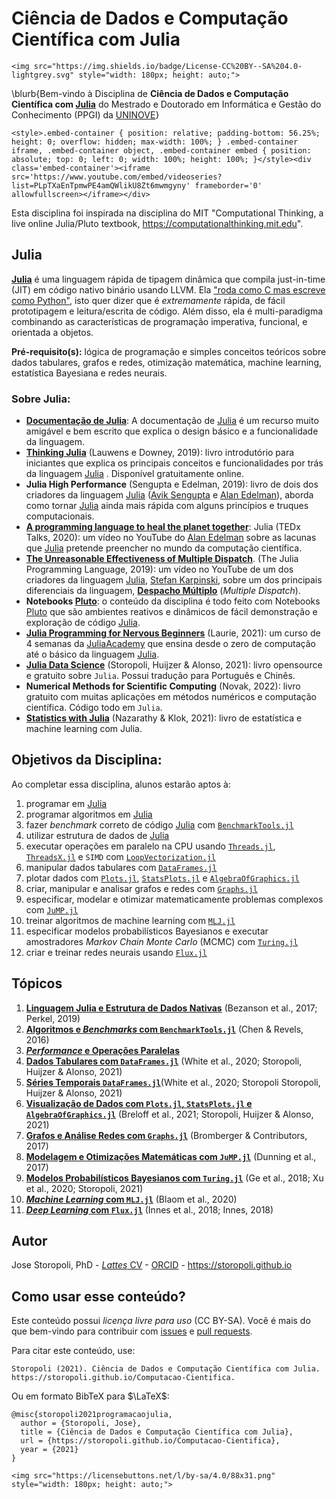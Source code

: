 # Ciência de Dados e Computação Científica com Julia

~~~
<img src="https://img.shields.io/badge/License-CC%20BY--SA%204.0-lightgrey.svg" style="width: 180px; height: auto;">
~~~

\blurb{Bem-vindo à Disciplina de **Ciência de Dados e Computação Científica com [Julia](https://julialang.org/)** do Mestrado e Doutorado em Informática e Gestão do Conhecimento (PPGI) da [UNINOVE](https://uninove.br)}

~~~
<style>.embed-container { position: relative; padding-bottom: 56.25%; height: 0; overflow: hidden; max-width: 100%; } .embed-container iframe, .embed-container object, .embed-container embed { position: absolute; top: 0; left: 0; width: 100%; height: 100%; }</style><div class='embed-container'><iframe src='https://www.youtube.com/embed/videoseries?list=PLpTXaEnTpmwPE4amQWlikU8Zt6mwmgyny' frameborder='0' allowfullscreen></iframe></div>
~~~

Esta disciplina foi inspirada na disciplina do MIT "Computational Thinking, a live online Julia/Pluto textbook, <https://computationalthinking.mit.edu>".

## Julia

[**Julia**](https://www.julialang.org) é uma linguagem rápida de tipagem dinâmica que compila just-in-time (JIT) em código nativo binário usando LLVM. Ela ["roda como C mas escreve como Python"](https://www.nature.com/articles/d41586-019-02310-3), isto quer dizer que é *extremamente* rápida, de fácil prototipagem e leitura/escrita de código. Além disso, ela é multi-paradigma combinando as características de programação imperativa, funcional, e orientada a objetos.

**Pré-requisito(s):** lógica de programação e simples conceitos teóricos sobre  dados tabulares, grafos e redes, otimização matemática, machine learning, estatística Bayesiana e redes neurais.

### Sobre Julia:

* [**Documentação de Julia**](https://docs.julialang.org): A documentação de [Julia](https://www.julialang.org) é um recurso muito amigável e bem escrito que explica o design básico e a funcionalidade da linguagem.
* [**Thinking Julia**](https://benlauwens.github.io/ThinkJulia.jl/latest/book.html) (Lauwens e Downey, 2019): livro introdutório para iniciantes que explica os principais conceitos e funcionalidades por trás da linguagem [Julia](https://www.julialang.org) . Disponível gratuitamente online.
* **Julia High Performance** (Sengupta e Edelman, 2019): livro de dois dos criadores da linguagem [Julia](https://www.julialang.org) ([Avik Sengupta](https://www.linkedin.com/in/aviks) e [Alan Edelman](http://www-math.mit.edu/~edelman/)), aborda como tornar [Julia](https://www.julialang.org) ainda mais rápida com alguns princípios e truques computacionais.
* [**A programming language to heal the planet together**](https://youtu.be/qGW0GT1rCvs): Julia (TEDx Talks, 2020): um vídeo no YouTube do [Alan Edelman](http://www-math.mit.edu/~edelman/) sobre as lacunas que [Julia](https://www.julialang.org) pretende preencher no mundo da computação científica.
* [**The Unreasonable Effectiveness of Multiple Dispatch**](https://youtu.be/kc9HwsxE1OY). (The Julia Programming Language, 2019): um vídeo no YouTube de um dos criadores da linguagem [Julia](https://www.julialang.org), [Stefan Karpinski](https://karpinski.org/), sobre um dos principais diferenciais da linguagem, [**Despacho Múltiplo**](https://en.wikipedia.org/wiki/Multiple_dispatch) (*Multiple Dispatch*).
* **Notebooks [Pluto](https://plutojl.org/)**: o conteúdo da disciplina é todo feito com Notebooks [Pluto](https://plutojl.org/) que são ambientes reativos e dinâmicos de fácil demonstração e exploração de código [Julia](https://www.julialang.org).
* [**Julia Programming for Nervous Beginners**](https://juliaacademy.com/p/julia-programming-for-nervous-beginners) (Laurie, 2021): um curso de 4 semanas da [JuliaAcademy](https://juliaacademy.com/) que ensina desde o zero de computação até o básico da linguagem [Julia](https://www.julialang.org).
* [**Julia Data Science**](https://juliadatascience.io) (Storopoli, Huijzer & Alonso, 2021): livro opensource e gratuito sobre `Julia`. Possui tradução para Português e Chinês.
* **Numerical Methods for Scientific Computing** (Novak, 2022): livro gratuito com muitas aplicações em métodos numéricos e computação científica. Código todo em `Julia`.
* [**Statistics with Julia**](https://statisticswithjulia.org/) (Nazarathy & Klok, 2021): livro de estatística e machine learning com Julia.

## Objetivos da Disciplina:

Ao completar essa disciplina, alunos estarão aptos à:

1. programar em [Julia](https://julialang.org/)
2. programar algoritmos em [Julia](https://julialang.org/)
3. fazer *benchmark* correto de código [Julia](https://julialang.org/) com [`BenchmarkTools.jl`](https://juliaci.github.io/BenchmarkTools.jl/dev/)
4. utilizar estrutura de dados de [Julia](https://julialang.org/)
5. executar operações em paralelo na CPU usando [`Threads.jl`](https://docs.julialang.org/en/v1/base/multi-threading/), [`ThreadsX.jl`](https://tkf.github.io/ThreadsX.jl/dev/) e `SIMD` com [`LoopVectorization.jl`](https://juliasimd.github.io/LoopVectorization.jl/stable/)
6. manipular dados tabulares com [`DataFrames.jl`](https://dataframes.juliadata.org/stable/)
7. plotar dados com [`Plots.jl`](http://docs.juliaplots.org/latest/), [`StatsPlots.jl`](https://github.com/JuliaPlots/StatsPlots.jl) e [`AlgebraOfGraphics.jl`](http://juliaplots.org/AlgebraOfGraphics.jl/stable/)
8. criar, manipular e analisar grafos e redes com [`Graphs.jl`](https://juliagraphs.org/Graphs.jl/dev/)
9.  especificar, modelar e otimizar matematicamente problemas complexos com [`JuMP.jl`](https://jump.dev/)
10. treinar algoritmos de machine learning com [`MLJ.jl`](https://alan-turing-institute.github.io/MLJ.jl/dev/)
11. especificar modelos probabilísticos Bayesianos e executar amostradores *Markov Chain Monte Carlo* (MCMC) com [`Turing.jl`](https://turing.ml)
12. criar e treinar redes neurais usando [`Flux.jl`](https://fluxml.ai/)

## Tópicos

1. [**Linguagem Julia e Estrutura de Dados Nativas**](/1_Julia/) (Bezanson et al., 2017; Perkel, 2019)
2. [**Algoritmos e *Benchmarks* com `BenchmarkTools.jl`**](/2_BenchmarkTools/) (Chen & Revels, 2016)
3. [**_Performance_ e Operações Paralelas**](/3_Parallel/)
4. [**Dados Tabulares com `DataFrames.jl`**](/4_DataFrames/) (White et al., 2020; Storopoli, Huijzer & Alonso, 2021)
5. [**Séries Temporais `DataFrames.jl`**](/5_TimeSeries/)(White et al., 2020; Storopoli Storopoli, Huijzer & Alonso, 2021)
6. [**Visualização de Dados com `Plots.jl`, `StatsPlots.jl` e `AlgebraOfGraphics.jl`**](/6_Plots/) (Breloff et al., 2021; Storopoli, Huijzer & Alonso, 2021)
7. [**Grafos e Análise Redes com `Graphs.jl`**](/7_Graphs/) (Bromberger & Contributors, 2017)
8.  [**Modelagem e Otimizações Matemáticas com `JuMP.jl`**](/8_JuMP/) (Dunning et al., 2017)
9.  [**Modelos Probabilísticos Bayesianos com `Turing.jl`**](/9_Turing/) (Ge et al., 2018; Xu et al., 2020; Storopoli, 2021)
10. [**_Machine Learning_ com `MLJ.jl`**](/10_MLJ/) (Blaom et al., 2020)
11. [**_Deep Learning_ com `Flux.jl`**](/11_Flux/) (Innes et al., 2018; Innes, 2018)


## Autor

Jose Storopoli, PhD - [*Lattes* CV](http://lattes.cnpq.br/2281909649311607) - [ORCID](https://orcid.org/0000-0002-0559-5176) - <https://storopoli.github.io>

## Como usar esse conteúdo?

Este conteúdo possui *licença livre para uso* (CC BY-SA). Você é mais do que bem-vindo para contribuir com [issues](https://www.github.com/storopoli/Computacao-Cientifica/issues) e [pull requests](https://github.com/storopoli/Computacao-Cientifica/pulls).

Para citar este conteúdo, use:

```plaintext
Storopoli (2021). Ciência de Dados e Computação Científica com Julia. https://storopoli.github.io/Computacao-Cientifica.
```

Ou em formato BibTeX para $\LaTeX$:

```plaintext
@misc{storopoli2021programacaojulia,
  author = {Storopoli, Jose},
  title = {Ciência de Dados e Computação Científica com Julia},
  url = {https://storopoli.github.io/Computacao-Cientifica},
  year = {2021}
}
```

~~~
<img src="https://licensebuttons.net/l/by-sa/4.0/88x31.png" style="width: 180px; height: auto;">
~~~
